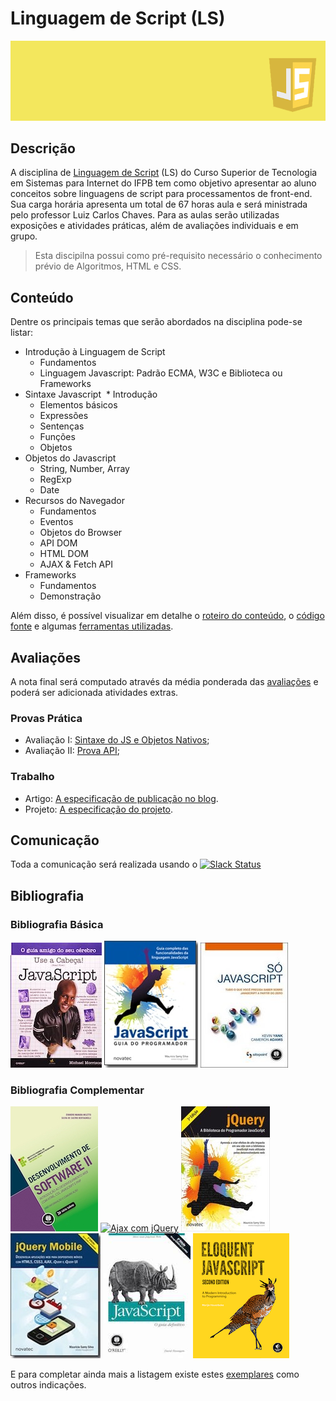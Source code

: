 # Linguagem de Script (LS)

![Banner da disciplina](assets/ls.png)

## Descrição

A disciplina de [Linguagem de Script](docs/plano-de-ensino.pdf) (LS) do Curso Superior de Tecnologia em Sistemas para Internet do IFPB tem como objetivo apresentar ao aluno conceitos sobre linguagens de script para processamentos de front-end. Sua carga horária apresenta um total de 67 horas aula e será ministrada pelo professor Luiz Carlos Chaves. Para as aulas serão utilizadas exposições e atividades práticas, além de avaliações individuais e em grupo.

> Esta discipilna possui como pré-requisito necessário o conhecimento prévio de Algoritmos, HTML e CSS.

## Conteúdo

Dentre os principais temas que serão abordados na disciplina pode-se listar:

* Introdução à Linguagem de Script
  * Fundamentos
  * Linguagem Javascript: Padrão ECMA, W3C e Biblioteca ou Frameworks
* Sintaxe Javascript
  * Introdução
  * Elementos básicos
  * Expressões
  * Sentenças
  * Funções
  * Objetos
* Objetos do Javascript
  * String, Number, Array
  * RegExp
  * Date
* Recursos do Navegador
  * Fundamentos
  * Eventos
  * Objetos do Browser
  * API DOM
  * HTML DOM
  * AJAX & Fetch API
* Frameworks
  * Fundamentos
  * Demonstração

Além disso, é possível visualizar em detalhe o [roteiro do conteúdo](docs/OUTLINE.md), o [código fonte](codes/) e algumas [ferramentas utilizadas](docs/TOOLS.md).

## Avaliações

A nota final será computado através da média ponderada das [avaliações](exams/README.md) e poderá ser adicionada atividades extras.

### Provas Prática
* Avaliação I: [Sintaxe do JS e Objetos Nativos](exams/prova-ecma/);
* Avaliação II: [Prova API](exams/prova-api/);

### Trabalho
* Artigo: [A especificação de publicação no blog](exams/blog.md).
* Projeto: [A especificação do projeto](exams/projeto.md).

## Comunicação
Toda a comunicação será realizada usando o [![Slack Status](https://ifpb.herokuapp.com/badge.svg)](https://ifpb.herokuapp.com/)

## Bibliografia

### Bibliografia Básica

[![Use a cabeça JS](assets/books/use-a-cabeca-js.jpg)](http://www.altabooks.com.br/use-a-cabeca-javascript.html) [![Javascript: Guia do Programador](assets/books/javascript-guia-programador.jpg)](https://novatec.com.br/livros/javascript-guia-programador/) [![Só Javascript](assets/books/so-javascript.jpg)](https://books.google.com.br/books/about/SO_JAVASCRIPT_TUDO_O_QUE_VOCE_PRECISA_SA.html)

### Bibliografia Complementar

[![Desenvolvimento de Software II](assets/books/desenvolvimento-software.jpg)](https://loja.grupoa.com.br/livros/informacao-e-comunicacao/desenvolvimento-de-software-ii/9788582601952) [![
Ajax com jQuery](assets/books/ajax-jquery.jpg)](https://www.novatec.com.br/livros/ajaxjquery/) [![jQuery - A Biblioteca do Programador JavaScript](assets/books/jquery.jpg)](https://novatec.com.br/livros/jquery-3ed/) [![jQuery Mobile](assets/books/jquery-mobile.jpg)](https://novatec.com.br/livros/jquery-mobile-2ed/) [![Javascript guia definitivo](assets/books/js-guia-definitivo.jpg)](http://shop.oreilly.com/product/9780596805531.do)
 [![Eloquent JavaScript](assets/books/eloquent-js.png)](http://eloquentjavascript.net/)
 <!-- https://www.livrariacultura.com.br/p/livros/informatica-e-tecnologia/programacao/javascript-avancado-3116907 -->

E para completar ainda mais a listagem existe estes [exemplares](http://jsbooks.revolunet.com/) como outros indicações.
